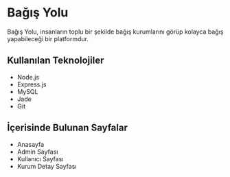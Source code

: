 # Bağış Yolu

Bağış Yolu, insanların toplu bir şekilde bağış kurumlarını görüp kolayca bağış yapabileceği bir platformdur.

## Kullanılan Teknolojiler

- Node.js
- Express.js
- MySQL
- Jade
- Git

## İçerisinde Bulunan Sayfalar

- Anasayfa
- Admin Sayfası
- Kullanıcı Sayfası
- Kurum Detay Sayfası

